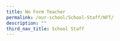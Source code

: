 ```yaml
---
title: No Form Teacher
permalink: /our-school/School-Staff/NFT/
description: ""
third_nav_title: School Staff
---
```


